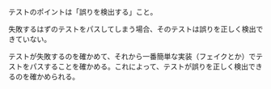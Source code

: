 テストのポイントは「誤りを検出する」こと。

失敗するはずのテストをパスしてしまう場合、そのテストは誤りを正しく検出できていない。

テストが失敗するのを確かめて、それから一番簡単な実装（フェイクとか）でテストをパスすることを確かめる。これによって、テストが誤りを正しく検出できるのを確かめられる。
